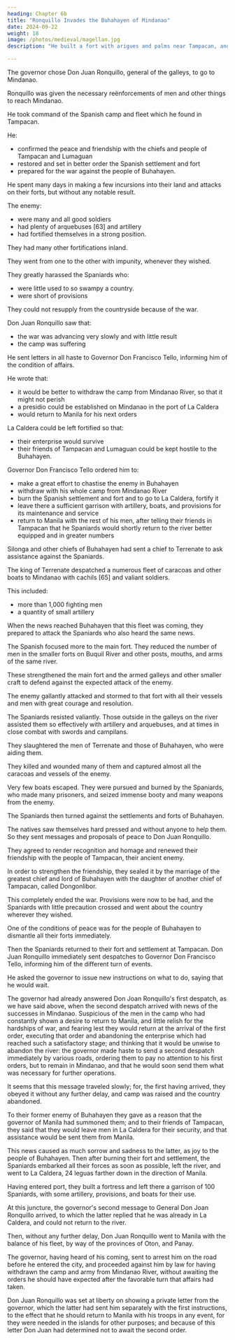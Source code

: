 ```yaml
---
heading: Chapter 6b
title: "Ronquillo Invades the Buhahayen of Mindanao"
date: 2024-09-22
weight: 18
image: /photos/medieval/magellan.jpg
description: "He built a fort with arigues and palms near Tampacan, and founded a Spanish settlement which he named Murcia"

---
```



The governor chose Don Juan Ronquillo, general of the galleys, to go to Mindanao.

Ronquillo was given the necessary reënforcements of men and other things to reach Mindanao. 

He took command of the Spanish camp and fleet which he found in Tampacan.

He:
- confirmed the peace and friendship with the chiefs and people of Tampacan and Lumaguan
- restored and set in better order the Spanish settlement and fort
- prepared for the war against the people of Buhahayen.

He spent many days in making a few incursions into their land and attacks on their forts, but without any notable result.

The enemy:
- were many and all good soldiers
- had plenty of arquebuses [63] and artillery
- had fortified themselves in a strong position.

They had many other fortifications inland.

They went from one to the other with impunity, whenever they wished. 

They greatly harassed the Spaniards who:
- were little used to so swampy a country. 
- were short of provisions

They could not resupply from the countryside because of the war.

<!-- , inasmuch as the camp contained many men, both Spaniards and the native servants and boatmen, and it was not easy at all times to come and go from one part to another in order to provide necessities. [64] -->

Don Juan Ronquillo saw that:
- the war was advancing very slowly and with little result
- the camp was suffering

He sent letters in all haste to Governor Don Francisco Tello, informing him of the condition of affairs.

He wrote that:
- it would be better to withdraw the camp from Mindanao River, so that it might not perish
- a presidio could be established on Mindanao in the port of La Caldera
- would return to Manila for his next orders

La Caldera could be left fortified so that:
- their enterprise would survive
- their friends of Tampacan and Lumaguan could be kept hostile to the Buhahayen.

<!-- Meanwhile he and the rest of the camp and fleet would return to Manila, if permitted, for which he requested the governor to send him an order quickly. Upon the receipt of this despatch,  resolved to order Don Juan Ronquillo, since the above was so and the camp could not be maintained, nor the war continued advantageously, to -->


Governor Don Francisco Tello ordered him to:
- make a great effort to chastise the enemy in Buhahayen
- withdraw with his whole camp from Mindanao River
- burn the Spanish settlement and fort and to go to La Caldera, fortify it
- leave there a sufficient garrison with artillery, boats, and provisions for its maintenance and service
- return to Manila with the rest of his men, after telling their friends in Tampacan that he Spaniards would shortly return to the river better equipped and in greater numbers


Silonga and other chiefs of Buhahayen had sent a chief to Terrenate to ask assistance against the Spaniards.

<!--  were not neglecting their defense, since, among other measures taken, they 

  who had brought war into their homes.  -->

The king of Terrenate despatched a numerous fleet of caracoas and other boats to Mindanao with cachils [65] and valiant soldiers.

This included:
- more than 1,000 fighting men
- a quantity of small artillery

 <!-- in order to force the Spaniards to break camp and depart, even could they do nothing else. -->

When the news reached Buhahayen that this fleet was coming, they prepared to attack the Spaniards who also heard the same news.

The Spanish focused more to the main fort. They reduced the number of men in the smaller forts on Buquil River and other posts, mouths, and arms of the same river.

These strengthened the main fort and the armed galleys and other smaller craft to defend against the expected attack of the enemy.

The enemy gallantly attacked and stormed to that fort with all their vessels and men with great courage and resolution.

<!-- , in order to effect an entrance.  -->

The Spaniards resisted valiantly. Those outside in the galleys on the river assisted them so effectively with artillery and arquebuses, and at times in close combat with swords and campilans.

They slaughtered the men of Terrenate and those of Buhahayen, who were aiding them.

They killed and wounded many of them and captured almost all the caracoas and vessels of the enemy.

Very few boats escaped. They were pursued and burned by the Spaniards, who made many prisoners, and seized immense booty and many weapons from the enemy.


The Spaniards then turned against the settlements and forts of Buhahayen.

The natives saw themselves hard pressed and without anyone to help them. So they sent messages and proposals of peace to Don Juan Ronquillo.

They agreed to render recognition and homage and renewed their friendship with the people of Tampacan, their ancient enemy.

In order to strengthen the friendship, they sealed it by the marriage of the greatest chief and lord of Buhahayen with the daughter of another chief of Tampacan, called Dongonlibor. 

This completely ended the war. Provisions were now to be had, and the Spaniards with little precaution crossed and went about the country wherever they wished.

One of the conditions of peace was for the people of Buhahayen to dismantle all their forts immediately.

Then the Spaniards returned to their fort and settlement at Tampacan. Don Juan Ronquillo immediately sent despatches to Governor Don Francisco Tello, informing him of the different turn of events. 

He asked the governor to issue new instructions on what to do, saying that he would wait.

 <!-- without making any change, notwithstanding the arrival of the answer which he expected to his first report, for conditions had now become so much better than before that the governor's decision would be different. -->

The governor had already answered Don Joan Ronquillo's first despatch, as we have said above, when the second despatch arrived with news of the successes in Mindanao. Suspicious of the men in the camp who had constantly shown a desire to return to Manila, and little relish for the hardships of war, and fearing lest they would return at the arrival of the first order, executing that order and abandoning the enterprise which had reached such a satisfactory stage; and thinking that it would be unwise to abandon the river: the governor made haste to send a second despatch immediately by various roads, ordering them to pay no attention to his first orders, but to remain in Mindanao, and that he would soon send them what was necessary for further operations.

It seems that this message traveled slowly; for, the first having arrived, they obeyed it without any further delay, and camp was raised and the country abandoned. 

To their former enemy of Buhahayen they gave as a reason that the governor of Manila had summoned them; and to their friends of Tampacan, they said that they would leave men in La Caldera for their security, and that assistance would be sent them from Manila.

This news caused as much sorrow and sadness to the latter, as joy to the people of Buhahayen. Then after burning their fort and settlement, the Spaniards embarked all their forces as soon as possible, left the river, and went to La Caldera, 24 leguas farther down in the direction of Manila.

Having entered port, they built a fortress and left there a garrison of 100 Spaniards, with some artillery, provisions, and boats for their use.

At this juncture, the governor's second message to General Don Joan Ronquillo arrived, to which the latter replied that he was already in La Caldera, and could not return to the river.

Then, without any further delay, Don Juan Ronquillo went to Manila with the balance of his fleet, by way of the provinces of Oton, and Panay. 

The governor, having heard of his coming, sent to arrest him on the road before he entered the city, and proceeded against him by law for having withdrawn the camp and army from Mindanao River, without awaiting the orders he should have expected after the favorable turn that affairs had taken. 

Don Juan Ronquillo was set at liberty on showing a private letter from the governor, which the latter had sent him separately with the first instructions, to the effect that he should return to Manila with his troops in any event, for they were needed in the islands for other purposes; and because of this letter Don Juan had determined not to await the second order.

